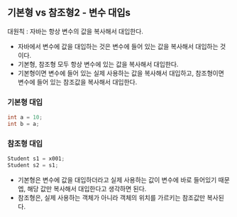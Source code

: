 
## 기본형 vs 참조형2 - 변수 대입s
대원칙 : 자바는 항상 변수의 값을 복사해서 대입한다. 
- 자바에서 변수에 값을 대입하는 것은 변수에 들어 있는 값을 복사해서 대입하는 것이다.
- 기본형, 참조형 모두 항상 변수에 있는 값을 복사해서 대입한다. 
- 기본형이면 변수에 들어 있는 실제 사용하는 값을 복사해서 대입하고, 참조형이면 변수에 들어 있는 참조값을 복사해서 대입한다.

### 기본형 대입
```java
int a = 10;
int b = a;
```

### 참조형 대입
```java
Student s1 = x001;
Student s2 = s1;
``` 

- 기본형은 변수에 값을 대입하더라고 실제 사용하는 값이 변수에 바로 들어있기 때문엡, 해당 값만 복사해서 대입한다고 생각하면 된다.
- 참조형은, 실제 사용하는 객체가 아니라 객체의 위치를 가르키는 참조값만 복사된다.  